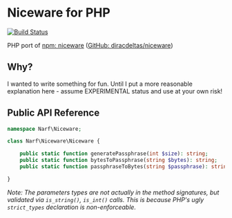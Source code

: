# Niceware for PHP

[![Build Status](https://travis-ci.org/narfbg/Niceware.svg?branch=master)](https://travis-ci.org/narfbg/Niceware)

PHP port of [npm: niceware](https://www.npmjs.com/package/niceware) ([GitHub: diracdeltas/niceware](https://github.com/diracdeltas/niceware))

## Why?

I wanted to write something for fun.
Until I put a more reasonable explanation here - assume EXPERIMENTAL status and use at your own risk!

## Public API Reference

```php
namespace Narf\Niceware;

class Narf\Niceware\Niceware {

	public static function generatePassphrase(int $size): string;
	public static function bytesToPassphrase(string $bytes): string;
	public static function passphraseToBytes(string $passphrase): string;

}
```

*Note: The parameters types are not actually in the method signatures, but
       validated via `is_string()`, `is_int()` calls. This is because PHP's
       ugly ``strict_types`` declaration is non-enforceable.*
